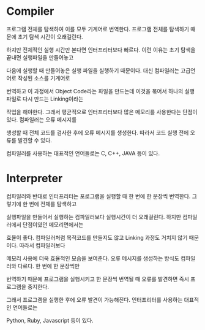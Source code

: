 # Compiler
프로그램 전체를 탐색하여 이를 모두 기계어로 번역한다. 프로그램 전체를 탐색하기 때문에 초기 탐색 시간이 오래걸린다.

하지만 전체적인 실행 시간만 본다면 인터프리터보다 빠르다. 이런 이유는 초기 탐색을 끝내면 실행파일을 만들어놓고

다음에 실행할 때 만들어놓은 실행 파일을 실행하기 때문이다. 대신 컴파일러는 고급언어로 작성된 소스를 기계어로

번역하고 이 과정에서 Object Code라는 파일을 만드는데 이것을 묶어서 하나의 실행 파일로 다시 만드는 Linking이라는

작업을 해야한다. 그래서 평균적으로 인터프리터보다 많은 메모리를 사용한다는 단점이 있다. 컴파일러는 오류 메시지를

생성할 때 전체 코드를 검사한 후에 오류 메시지를 생성한다. 따라서 코드 실행 전에 오류를 발견할 수 있다.

컴파일러를 사용하는 대표적인 언어들로는 C, C++, JAVA 등이 있다.

# Interpreter
컴파일러와 반대로 인터프리터는 포로그램을 실행할 때 한 번에 한 문장씩 번역한다. 그렇기에 한 번에 전체를 탐색하고

실행파일을 만들어서 실행하는 컴파일러보다 실행시간이 더 오래걸린다. 하지만 컴파일러에서 단점이였던 메모리면에서는

효율이 좋다. 컴파일러처럼 목적코드를 만들지도 않고 Linking 과정도 거치지 않기 때문이다. 따라서 컴파일러보다

메모리 사용에 더욱 효율적인 모습을 보여준다. 오류 메시지를 생성하는 방식도 컴파일러와 다르다. 한 번에 한 문장씩만

번역하기 때문에 프로그램을 실행시키고 한 문장씩 번역될 때 오류를 발견하면 즉시 프로그램을 중지한다.

그래서 프로그램을 실행한 후에 오류 발견이 가능해진다. 인터프리터를 사용하는 대표적인 언어들로는

Python, Ruby, Javascript 등이 있다.
